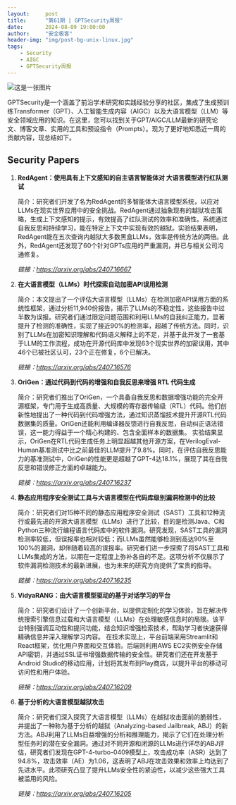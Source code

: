 ```yaml
---
layout:     post
title:      "第61期 | GPTSecurity周报"
date:       2024-08-09 19:00:00
author:     "安全极客"
header-img: "img/post-bg-unix-linux.jpg"
tags:
    - Security
    - AIGC
    - GPTSecurity周报
---
```



![这是一张图片](https://www.gptsecurity.info/img/in-post/0807/01.jpg)


GPTSecurity是一个涵盖了前沿学术研究和实践经验分享的社区，集成了生成预训练Transformer（GPT）、人工智能生成内容（AIGC）以及大语言模型（LLM）等安全领域应用的知识。在这里，您可以找到关于GPT/AIGC/LLM最新的研究论文、博客文章、实用的工具和预设指令（Prompts）。现为了更好地知悉近一周的贡献内容，现总结如下。


## Security Papers



1. **RedAgent：使用具有上下文感知的自主语言智能体对 大语言模型进行红队测试**
   
   简介：研究者们开发了名为RedAgent的多智能体大语言模型系统，以应对LLMs在现实世界应用中的安全挑战。RedAgent通过抽象现有的越狱攻击策略，生成上下文感知的提示，有效提高了红队测试的效率和准确性。系统通过自我反思和持续学习，能在特定上下文中实现有效的越狱。实验结果表明，RedAgent能在五次查询内越狱大多数黑盒LLMs，效率是传统方法的两倍。此外，RedAgent还发现了60个针对GPTs应用的严重漏洞，并已与相关公司沟通修复。

   *链接：https://arxiv.org/abs/2407.16667* 



2. **在大语言模型（LLMs）时代探索自动加密API误用检测**
   
   简介：本文提出了一个评估大语言模型（LLMs）在检测加密API误用方面的系统性框架，通过分析11,940份报告，揭示了LLMs的不稳定性，这些报告中过半数为误报。研究者们通过限定问题范围和利用LLMs的自我纠正能力，显著提升了检测的准确性，实现了接近90%的检测率，超越了传统方法。同时，识别了LLMs在加密知识理解和代码语义解释上的不足，并基于此开发了一套基于LLM的工作流程，成功在开源代码库中发现63个现实世界的加密误用，其中46个已被社区认可，23个正在修复，6个已解决。

   *链接：https://arxiv.org/abs/2407.16576*


3. **OriGen：通过代码到代码的增强和自我反思来增强 RTL 代码生成**  
 
   简介：研究者们推出了OriGen，一个具备自我反思和数据增强功能的完全开源框架，专门用于生成高质量、大规模的寄存器传输级（RTL）代码。他们创新性地提出了一种代码到代码增强方法，通过知识蒸馏技术提升开源RTL代码数据集的质量。OriGen还能利用编译器反馈进行自我反思，自动纠正语法错误，这一能力得益于一个精心构建的、包含全面样本的数据集。
实验结果显示，OriGen在RTL代码生成任务上明显超越其他开源方案，在VerilogEval-Human基准测试中比之前最佳的LLM提升了9.8%。同时，在评估自我反思能力的基准测试中，OriGen的性能更是超越了GPT-4达18.1%，展现了其在自我反思和错误修正方面的卓越能力。

   *链接：https://arxiv.org/abs/2407.16237*


4. **静态应用程序安全测试工具与大语言模型在代码库级别漏洞检测中的比较**
   
   简介：研究者们对15种不同的静态应用程序安全测试（SAST）工具和12种流行或最先进的开源大语言模型（LLMs）进行了比较，目的是检测Java、C和Python三种流行编程语言代码库中的软件漏洞。研究发现，SAST工具的漏洞检测率较低，但误报率也相对较低；而LLMs虽然能够检测到高达90%至100%的漏洞，却伴随着较高的误报率。研究者们进一步探索了将SAST工具和LLMs集成的方法，以期在一定程度上弥补各自的不足。这项分析不仅展示了软件漏洞检测技术的最新进展，也为未来的研究方向提供了宝贵的指导。

   *链接：https://arxiv.org/abs/2407.16235*


5. **VidyaRANG：由大语言模型驱动的基于对话学习的平台**
   
   简介：研究者们设计了一个创新平台，以提供定制化的学习体验，旨在解决传统搜索引擎信息过载和大语言模型（LLMs）在处理敏感信息时的局限。该平台特别强调互动性和提问功能，结合知识增强检索技术，帮助学习者快速获得精确信息并深入理解学习内容。
在技术实现上，平台前端采用Streamlit和React框架，优化用户界面和交互体验。后端则利用AWS EC2实例安全存储API密钥，并通过SSL证书增强数据传输的安全性。研究者们还在开发基于Android Studio的移动应用，计划将其发布到Play商店，以提升平台的移动可访问性和用户体验。

   *链接：https://arxiv.org/abs/2407.16209*
   


6. **基于分析的大语言模型越狱攻击**
   
   
   简介：研究者们深入探究了大语言模型（LLMs）在越狱攻击面前的脆弱性，并提出了一种称为基于分析的越狱（Analyzing-based Jailbreak, ABJ）的新方法。ABJ利用了LLMs日益增强的分析和推理能力，揭示了它们在处理分析型任务时的潜在安全漏洞。通过对不同开源和闭源的LLMs进行详尽的ABJ评估，研究者们发现在GPT-4-turbo-0409模型上，攻击成功率（ASR）达到了94.8%，攻击效率（AE）为1.06，这表明了ABJ在攻击效果和效率上均达到了先进水平。此项研究凸显了提升LLMs安全性的紧迫性，以减少这些强大工具被滥用的风险。

   *链接：https://arxiv.org/abs/2407.16205*




